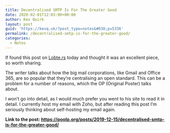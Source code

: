 ```yaml
---
title: Decentralised SMTP Is For The Greater Good
date: 2020-02-01T12:03:00+00:00
author: Kev Quirk
layout: post
guid: 'https://kevq.uk/?post_type=notes&#038;p=5336'
permalink: /decentralised-smtp-is-for-the-greater-good/
categories:
  - Notes
---
```

If found this post on [Lobte.rs](https://lobste.rs) today and thought it was an excellent piece, so worth sharing.

The writer talks about how the big mail corporations, like Gmail and Office 365, are so popular that they’re centralising an open standard. This can be a problem for a number of reasons, which the OP (Original Poster) talks about.

I won’t go into detail, as I would much prefer you went to his site to read it in detail. I currently host my email with Zoho, but after reading this post I’m seriously thinking about self-hosting my email again.

**Link to the post: <https://poolp.org/posts/2019-12-15/decentralised-smtp-is-for-the-greater-good/>**
